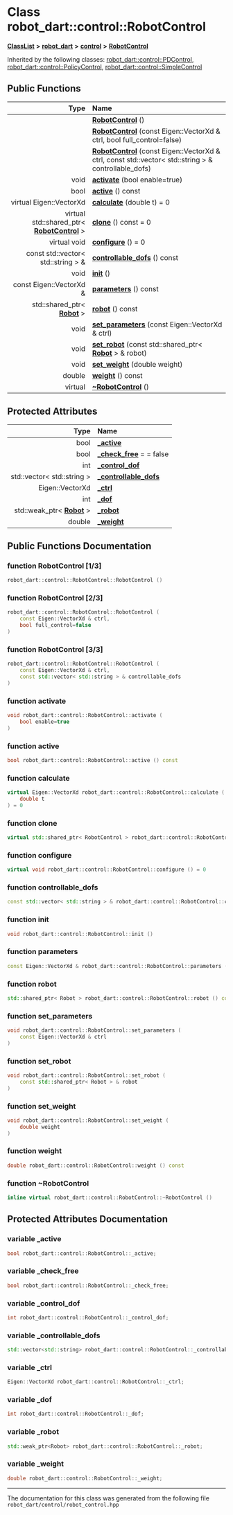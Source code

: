 

# Class robot\_dart::control::RobotControl



[**ClassList**](annotated.md) **>** [**robot\_dart**](namespacerobot__dart.md) **>** [**control**](namespacerobot__dart_1_1control.md) **>** [**RobotControl**](classrobot__dart_1_1control_1_1RobotControl.md)










Inherited by the following classes: [robot\_dart::control::PDControl](classrobot__dart_1_1control_1_1PDControl.md),  [robot\_dart::control::PolicyControl](classrobot__dart_1_1control_1_1PolicyControl.md),  [robot\_dart::control::SimpleControl](classrobot__dart_1_1control_1_1SimpleControl.md)
































## Public Functions

| Type | Name |
| ---: | :--- |
|   | [**RobotControl**](#function-robotcontrol-13) () <br> |
|   | [**RobotControl**](#function-robotcontrol-23) (const Eigen::VectorXd & ctrl, bool full\_control=false) <br> |
|   | [**RobotControl**](#function-robotcontrol-33) (const Eigen::VectorXd & ctrl, const std::vector&lt; std::string &gt; & controllable\_dofs) <br> |
|  void | [**activate**](#function-activate) (bool enable=true) <br> |
|  bool | [**active**](#function-active) () const<br> |
| virtual Eigen::VectorXd | [**calculate**](#function-calculate) (double t) = 0<br> |
| virtual std::shared\_ptr&lt; [**RobotControl**](classrobot__dart_1_1control_1_1RobotControl.md) &gt; | [**clone**](#function-clone) () const = 0<br> |
| virtual void | [**configure**](#function-configure) () = 0<br> |
|  const std::vector&lt; std::string &gt; & | [**controllable\_dofs**](#function-controllable_dofs) () const<br> |
|  void | [**init**](#function-init) () <br> |
|  const Eigen::VectorXd & | [**parameters**](#function-parameters) () const<br> |
|  std::shared\_ptr&lt; [**Robot**](classrobot__dart_1_1Robot.md) &gt; | [**robot**](#function-robot) () const<br> |
|  void | [**set\_parameters**](#function-set_parameters) (const Eigen::VectorXd & ctrl) <br> |
|  void | [**set\_robot**](#function-set_robot) (const std::shared\_ptr&lt; [**Robot**](classrobot__dart_1_1Robot.md) &gt; & robot) <br> |
|  void | [**set\_weight**](#function-set_weight) (double weight) <br> |
|  double | [**weight**](#function-weight) () const<br> |
| virtual  | [**~RobotControl**](#function-robotcontrol) () <br> |








## Protected Attributes

| Type | Name |
| ---: | :--- |
|  bool | [**\_active**](#variable-_active)  <br> |
|  bool | [**\_check\_free**](#variable-_check_free)   = = false<br> |
|  int | [**\_control\_dof**](#variable-_control_dof)  <br> |
|  std::vector&lt; std::string &gt; | [**\_controllable\_dofs**](#variable-_controllable_dofs)  <br> |
|  Eigen::VectorXd | [**\_ctrl**](#variable-_ctrl)  <br> |
|  int | [**\_dof**](#variable-_dof)  <br> |
|  std::weak\_ptr&lt; [**Robot**](classrobot__dart_1_1Robot.md) &gt; | [**\_robot**](#variable-_robot)  <br> |
|  double | [**\_weight**](#variable-_weight)  <br> |




















## Public Functions Documentation




### function RobotControl [1/3]

```C++
robot_dart::control::RobotControl::RobotControl () 
```






### function RobotControl [2/3]

```C++
robot_dart::control::RobotControl::RobotControl (
    const Eigen::VectorXd & ctrl,
    bool full_control=false
) 
```






### function RobotControl [3/3]

```C++
robot_dart::control::RobotControl::RobotControl (
    const Eigen::VectorXd & ctrl,
    const std::vector< std::string > & controllable_dofs
) 
```






### function activate 

```C++
void robot_dart::control::RobotControl::activate (
    bool enable=true
) 
```






### function active 

```C++
bool robot_dart::control::RobotControl::active () const
```






### function calculate 

```C++
virtual Eigen::VectorXd robot_dart::control::RobotControl::calculate (
    double t
) = 0
```






### function clone 

```C++
virtual std::shared_ptr< RobotControl > robot_dart::control::RobotControl::clone () const = 0
```






### function configure 

```C++
virtual void robot_dart::control::RobotControl::configure () = 0
```






### function controllable\_dofs 

```C++
const std::vector< std::string > & robot_dart::control::RobotControl::controllable_dofs () const
```






### function init 

```C++
void robot_dart::control::RobotControl::init () 
```






### function parameters 

```C++
const Eigen::VectorXd & robot_dart::control::RobotControl::parameters () const
```






### function robot 

```C++
std::shared_ptr< Robot > robot_dart::control::RobotControl::robot () const
```






### function set\_parameters 

```C++
void robot_dart::control::RobotControl::set_parameters (
    const Eigen::VectorXd & ctrl
) 
```






### function set\_robot 

```C++
void robot_dart::control::RobotControl::set_robot (
    const std::shared_ptr< Robot > & robot
) 
```






### function set\_weight 

```C++
void robot_dart::control::RobotControl::set_weight (
    double weight
) 
```






### function weight 

```C++
double robot_dart::control::RobotControl::weight () const
```






### function ~RobotControl 

```C++
inline virtual robot_dart::control::RobotControl::~RobotControl () 
```



## Protected Attributes Documentation




### variable \_active 

```C++
bool robot_dart::control::RobotControl::_active;
```






### variable \_check\_free 

```C++
bool robot_dart::control::RobotControl::_check_free;
```






### variable \_control\_dof 

```C++
int robot_dart::control::RobotControl::_control_dof;
```






### variable \_controllable\_dofs 

```C++
std::vector<std::string> robot_dart::control::RobotControl::_controllable_dofs;
```






### variable \_ctrl 

```C++
Eigen::VectorXd robot_dart::control::RobotControl::_ctrl;
```






### variable \_dof 

```C++
int robot_dart::control::RobotControl::_dof;
```






### variable \_robot 

```C++
std::weak_ptr<Robot> robot_dart::control::RobotControl::_robot;
```






### variable \_weight 

```C++
double robot_dart::control::RobotControl::_weight;
```




------------------------------
The documentation for this class was generated from the following file `robot_dart/control/robot_control.hpp`

